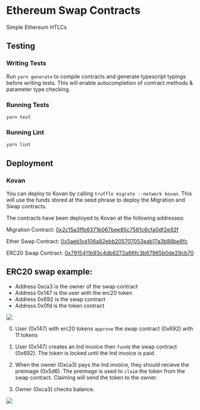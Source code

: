 # Ethereum Swap Contracts

Simple Ethereum HTLCs

## Testing

### Writing Tests

Run `yarn generate` to compile contracts and generate typescript typings before writing tests. This will enable autocompletion of contract methods & parameter type checking.

### Running Tests
```
yarn test
```

### Running Lint
```
yarn lint
```

## Deployment

### Kovan

You can deploy to Kovan by calling `truffle migrate --network kovan`. This will use the funds stored at the seed phrase to deploy the Migration and Swap contracts.

The contracts have been deployed to Kovan at the following addresses:

Migration Contract: [0x2c15a3ffb6371b067bee85c7581c6cfa0df2e92f](https://kovan.etherscan.io/address/0x2c15a3ffb6371b067bee85c7581c6cfa0df2e92f)

Ether Swap Contract: [0x5aeb1ce106a82ebb205707053eab17a3b88be8fc](https://kovan.etherscan.io/address/0x5aeb1ce106a82ebb205707053eab17a3b88be8fc)

ERC20 Swap Contract: [0x7915411b93c4db6272a66fc3b67965b0de29cb70](https://kovan.etherscan.io/address/0x7915411b93c4db6272a66fc3b67965b0de29cb70)

## ERC20 swap example:

- Address 0xca3 is the owner of the swap contract
- Address 0x147 is the user with the erc20 token
- Address 0x692 is the swap contract
- Address 0x0fd is the token contract

![](https://i.imgur.com/TddPD7O.png)

0. User (0x147) with erc20 tokens `approve` the swap contract (0x692) with 11 tokens

1. User (0x147) creates an lnd invoice then `fund`s the swap contract (0x692). The token is locked until the lnd invoice is paid.

2. When the owner (0xca3) pays the lnd invoice, they should recieve the preimage (0x5d6). The preimage is used to `claim` the token from the swap contract. Claiming will send the token to the owner.

3. Owner (0xca3) checks balance.

![](https://i.imgur.com/5uYK82e.png)
